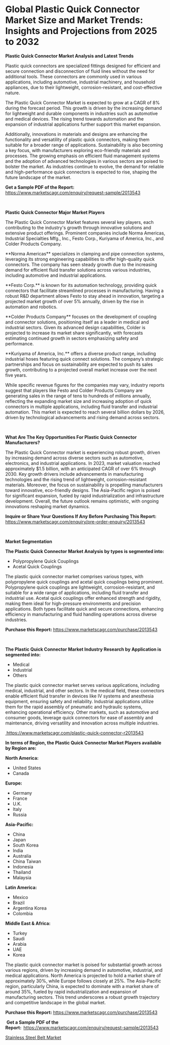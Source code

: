 <p><h1>Global Plastic Quick Connector Market Size and Market Trends: Insights and Projections from 2025 to 2032</h1></p><p><strong>Plastic Quick Connector Market Analysis and Latest Trends</strong></p>
<p><p>Plastic quick connectors are specialized fittings designed for efficient and secure connection and disconnection of fluid lines without the need for additional tools. These connectors are commonly used in various applications, including automotive, industrial machinery, and household appliances, due to their lightweight, corrosion-resistant, and cost-effective nature.</p><p>The Plastic Quick Connector Market is expected to grow at a CAGR of 8% during the forecast period. This growth is driven by the increasing demand for lightweight and durable components in industries such as automotive and medical devices. The rising trend towards automation and the expansion of industrial applications further support this market expansion. </p><p>Additionally, innovations in materials and designs are enhancing the functionality and versatility of plastic quick connectors, making them suitable for a broader range of applications. Sustainability is also becoming a key focus, with manufacturers exploring eco-friendly materials and processes. The growing emphasis on efficient fluid management systems and the adoption of advanced technologies in various sectors are poised to bolster the market. As industries continue to evolve, the demand for reliable and high-performance quick connectors is expected to rise, shaping the future landscape of the market.</p></p>
<p><strong>Get a Sample PDF of the Report:&nbsp;</strong> <a href="https://www.marketscagr.com/enquiry/request-sample/2013543?utm_campaign=2097&utm_medium=2&utm_source=Github&utm_content=ia&utm_term=05042025&utm_id=plastic-quick-connector">https://www.marketscagr.com/enquiry/request-sample/2013543</a></p>
<p>&nbsp;</p>
<p><strong>Plastic Quick Connector Major Market Players</strong></p>
<p><p>The Plastic Quick Connector Market features several key players, each contributing to the industry's growth through innovative solutions and extensive product offerings. Prominent companies include Norma Americas, Industrial Specialties Mfg., Inc., Festo Corp., Kuriyama of America, Inc., and Colder Products Company.</p><p>**Norma Americas** specializes in clamping and pipe connection systems, leveraging its strong engineering capabilities to offer high-quality quick connectors. The company has seen steady growth due to the increasing demand for efficient fluid transfer solutions across various industries, including automotive and industrial applications.</p><p>**Festo Corp.** is known for its automation technology, providing quick connectors that facilitate streamlined processes in manufacturing. Having a robust R&D department allows Festo to stay ahead in innovation, targeting a projected market growth of over 5% annually, driven by the rise in automation and robotics.</p><p>**Colder Products Company** focuses on the development of coupling and connector solutions, positioning itself as a leader in medical and industrial sectors. Given its advanced design capabilities, Colder is projected to increase its market share significantly, with forecasts estimating continued growth in sectors emphasizing safety and performance.</p><p>**Kuriyama of America, Inc.** offers a diverse product range, including industrial hoses featuring quick connect solutions. The company’s strategic partnerships and focus on sustainability are expected to push its sales growth, contributing to a projected overall market increase over the next five years.</p><p>While specific revenue figures for the companies may vary, industry reports suggest that players like Festo and Colder Products Company are generating sales in the range of tens to hundreds of millions annually, reflecting the expanding market size and increasing adoption of quick connectors in multiple applications, including fluid transfer and industrial automation. This market is expected to reach several billion dollars by 2026, driven by technological advancements and rising demand across sectors.</p></p>
<p>&nbsp;</p>
<p><strong>What Are The Key Opportunities For Plastic Quick Connector Manufacturers?</strong></p>
<p><p>The Plastic Quick Connector market is experiencing robust growth, driven by increasing demand across diverse sectors such as automotive, electronics, and industrial applications. In 2023, market valuation reached approximately $1.5 billion, with an anticipated CAGR of over 6% through 2030. Key growth drivers include advancements in manufacturing technologies and the rising trend of lightweight, corrosion-resistant materials. Moreover, the focus on sustainability is propelling manufacturers toward innovative, eco-friendly designs. The Asia-Pacific region is poised for significant expansion, fueled by rapid industrialization and infrastructure development. Overall, the future outlook remains optimistic, with ongoing innovations reshaping market dynamics.</p></p>
<p><strong>Inquire or Share Your Questions If Any Before Purchasing This Report:</strong> <a href="https://www.marketscagr.com/enquiry/pre-order-enquiry/2013543?utm_campaign=2097&utm_medium=2&utm_source=Github&utm_content=ia&utm_term=05042025&utm_id=plastic-quick-connector">https://www.marketscagr.com/enquiry/pre-order-enquiry/2013543</a></p>
<p>&nbsp;</p>
<p><strong>Market Segmentation</strong></p>
<p><strong>The Plastic Quick Connector Market Analysis by types is segmented into:</strong></p>
<p><ul><li>Polypropylene Quick Couplings</li><li>Acetal Quick Couplings</li></ul></p>
<p><p>The plastic quick connector market comprises various types, with polypropylene quick couplings and acetal quick couplings being prominent. Polypropylene quick couplings are lightweight, corrosion-resistant, and suitable for a wide range of applications, including fluid transfer and industrial use. Acetal quick couplings offer enhanced strength and rigidity, making them ideal for high-pressure environments and precision applications. Both types facilitate quick and secure connections, enhancing efficiency in manufacturing and fluid handling operations across diverse industries.</p></p>
<p><strong>Purchase this Report:&nbsp;</strong><a href="https://www.marketscagr.com/purchase/2013543?utm_campaign=2097&utm_medium=2&utm_source=Github&utm_content=ia&utm_term=05042025&utm_id=plastic-quick-connector">https://www.marketscagr.com/purchase/2013543</a></p>
<p>&nbsp;</p>
<p><strong>The Plastic Quick Connector Market Industry Research by Application is segmented into:</strong></p>
<p><ul><li>Medical</li><li>Industrial</li><li>Others</li></ul></p>
<p><p>The plastic quick connector market serves various applications, including medical, industrial, and other sectors. In the medical field, these connectors enable efficient fluid transfer in devices like IV systems and anesthesia equipment, ensuring safety and reliability. Industrial applications utilize them for the rapid assembly of pneumatic and hydraulic systems, enhancing operational efficiency. Other markets, such as automotive and consumer goods, leverage quick connectors for ease of assembly and maintenance, driving versatility and innovation across multiple industries.</p></p>
<p><a href="https://www.marketscagr.com/plastic-quick-connector-r2013543?utm_campaign=2097&utm_medium=2&utm_source=Github&utm_content=ia&utm_term=05042025&utm_id=plastic-quick-connector">&nbsp;https://www.marketscagr.com/plastic-quick-connector-r2013543</a></p>
<p><strong>In terms of Region, the Plastic Quick Connector Market Players available by Region are:</strong></p>
<p>
    <p> <strong> North America: </strong>
        <ul>
            <li>United States</li>
            <li>Canada</li>
        </ul>
        </p> 
    <p> <strong> Europe: </strong>
        <ul>
            <li>Germany</li>
            <li>France</li>
            <li>U.K.</li>
            <li>Italy</li>
            <li>Russia</li>
        </ul>
        </p> 
    <p> <strong> Asia-Pacific: </strong>
        <ul>
            <li>China</li>
            <li>Japan</li>
            <li>South Korea</li>
            <li>India</li>
            <li>Australia</li>
            <li>China Taiwan</li>
            <li>Indonesia</li>
            <li>Thailand</li>
            <li>Malaysia</li>
        </ul>
        </p> 
    <p> <strong> Latin America: </strong>
        <ul>
            <li>Mexico</li>
            <li>Brazil</li>
            <li>Argentina Korea</li>
            <li>Colombia</li>
        </ul>
        </p> 
    <p> <strong> Middle East & Africa: </strong>
        <ul>
            <li>Turkey</li>
            <li>Saudi</li>
            <li>Arabia</li>
            <li>UAE</li>
            <li>Korea</li>
        </ul>
    </p>
    </p>
<p><p>The plastic quick connector market is poised for substantial growth across various regions, driven by increasing demand in automotive, industrial, and medical applications. North America is projected to hold a market share of approximately 30%, while Europe follows closely at 25%. The Asia-Pacific region, particularly China, is expected to dominate with a market share of around 35%, fueled by rapid industrialization and expansion of manufacturing sectors. This trend underscores a robust growth trajectory and competitive landscape in the global market.</p></p>
<p><strong>Purchase this Report: </strong><a href="https://www.marketscagr.com/purchase/2013543?utm_campaign=2097&utm_medium=2&utm_source=Github&utm_content=ia&utm_term=05042025&utm_id=plastic-quick-connector">https://www.marketscagr.com/purchase/2013543</a></p>
<p>&nbsp;<strong>Get a Sample PDF of the Report:&nbsp;&nbsp;</strong><a href="https://www.marketscagr.com/enquiry/request-sample/2013543?utm_campaign=2097&utm_medium=2&utm_source=Github&utm_content=ia&utm_term=05042025&utm_id=plastic-quick-connector">https://www.marketscagr.com/enquiry/request-sample/2013543</a></p>
<p><strong></strong></p>
<p><p><a href="https://github.com/FlorianWolf90/Market-Research-Report-List-2/blob/main/stainless-steel-belt-market.md?utm_campaign=2097&utm_medium=2&utm_source=Github&utm_content=ia&utm_term=05042025&utm_id=plastic-quick-connector">Stainless Steel Belt Market</a></p></p>